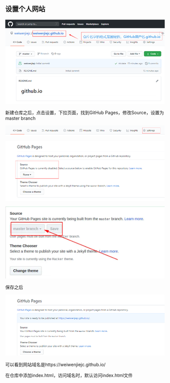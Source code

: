 ## 设置个人网站



![image-20200725101022041](images/image-20200725101022041.png)

新建仓库之后，点击设置，下拉页面，找到GitHub Pages，修改Source，设置为master branch

![image-20200725101116653](images/image-20200725101116653.png)

![image-20200725100009004](images/image-20200725100009004.png)

![image-20200725101424887](images/image-20200725101424887.png)

保存之后

![image-20200725100658311](images/image-20200725100658311.png)

可以看到网站域名是https://weiwenjiejc.github.io/



在仓库中添加index.html，访问域名时，默认访问index.html文件